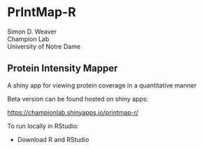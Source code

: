 # PrIntMap-R
Simon D. Weaver  
Champion Lab  
University of Notre Dame  

## Protein Intensity Mapper
A shiny app for viewing protein coverage in a quantitative manner  

Beta version can be found hosted on shiny apps:  

https://championlab.shinyapps.io/printmap-r/


To run locally in RStudio:
 * Download R and RStudio

